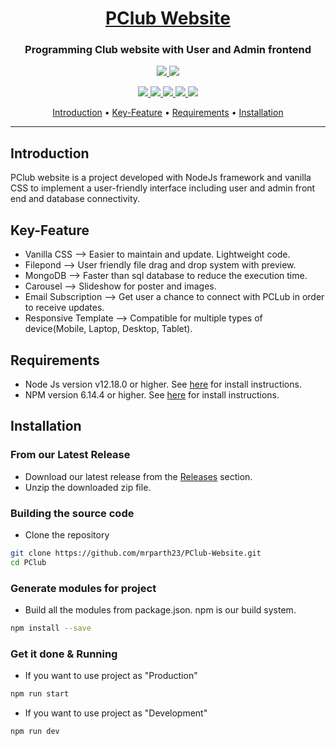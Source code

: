 <h1 align="center">
  <a href="https://pclub-website.herokuapp.com/">PClub Website</a>
  <br>
</h1>

<h3 align="center">Programming Club website with User and Admin frontend </h3>

<p align="center">
  <a href="https://www.javascript.com/">
    <img src="https://forthebadge.com/images/badges/made-with-javascript.svg">
   </a>
  <a href="https://pugjs.org/api/getting-started.html">
    <img src="https://forthebadge.com/images/badges/made-with-pug.svg">
  </a>
</p>

<p align="center">
  <a href="https://github.com/mrparth23/PClub-Website/blob/master/LICENSE">
    <img src="https://img.shields.io/badge/license-MIT-green">
  </a>
  <a href="https://expressjs.com/">
    <img src="https://img.shields.io/npm/v/express?label=express">
  </a>
  <a href="https://pqina.nl/filepond/docs/">
    <img src="https://img.shields.io/npm/v/filepond?label=filepond">
  </a>
  <a href="https://mongoosejs.com/">
    <img src="https://img.shields.io/npm/v/mongoose?label=mongoose">
  </a>
  <a href="https://summernote.org/">
    <img src="https://img.shields.io/npm/v/summernote?label=summernote">
  </a>
</p>

<p align="center">
  <a href="#introduction">Introduction</a> •
  <a href="#key-feature">Key-Feature</a> •
  <a href="#requirements">Requirements</a> •
  <a href="#installation">Installation</a> 
</p>

---

## Introduction

PClub website is a project developed with NodeJs framework and vanilla CSS to implement a user-friendly interface including user and admin front end and database connectivity.

## Key-Feature

-   Vanilla CSS ⟶ Easier to maintain and update. Lightweight code.
-   Filepond ⟶ User friendly file drag and drop system with preview.
-   MongoDB ⟶ Faster than sql database to reduce the execution time.
-   Carousel ⟶ Slideshow for poster and images.
-   Email Subscription ⟶ Get user a chance to connect with PCLub in order to receive updates.
-   Responsive Template ⟶ Compatible for multiple types of device(Mobile, Laptop, Desktop, Tablet).

## Requirements

-   Node Js version v12.18.0 or higher. See [here](https://nodejs.org/en/download/) for install instructions.
-   NPM version 6.14.4 or higher. See [here](https://www.npmjs.com/get-npm) for install instructions.

## Installation

### From our Latest Release

-   Download our latest release from the [Releases](https://github.com/mrparth23/PClub-Website/releases/) section.
-   Unzip the downloaded zip file.

### Building the source code

-   Clone the repository

```sh
git clone https://github.com/mrparth23/PClub-Website.git
cd PClub
```

### Generate modules for project

-   Build all the modules from package.json. npm is our build system.

```sh
npm install --save
```

### Get it done & Running

-   If you want to use project as "Production"

```sh
npm run start
```

-   If you want to use project as "Development"

```sh
npm run dev
```

